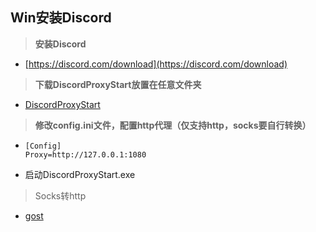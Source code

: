 ## **Win安装Discord**

> **安装Discord**

- [https://discord.com/download](https://discord.com/download)

> **下载DiscordProxyStart放置在任意文件夹** 

- [DiscordProxyStart](https://github.com/aiqinxuancai/DiscordProxyStart/releases)

> **修改config.ini文件，配置http代理（仅支持http，socks要自行转换）**

- ```
  [Config]
  Proxy=http://127.0.0.1:1080
  ```
- 启动DiscordProxyStart.exe

> Socks转http

- [gost](https://github.com/ginuerzh/gost)